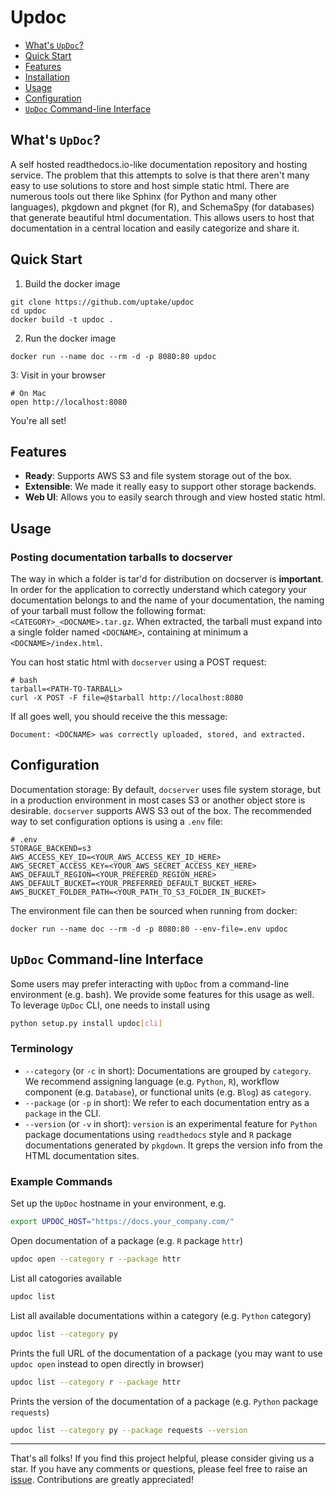 # Updoc

- [What's `UpDoc`?](#whats-updoc)
- [Quick Start](#quick-start)
- [Features](#features)
- [Installation](#installation)
- [Usage](#usage)
- [Configuration](#configuration)
- [`UpDoc` Command-line Interface](#updoc-command-line-interface)

## What's `UpDoc`?

A self hosted readthedocs.io-like documentation repository and hosting service.  The problem that this attempts to 
solve is that there aren't many easy to use solutions to store and host simple static html.  There are numerous 
tools out there like Sphinx (for Python and many other languages), pkgdown and pkgnet (for R), and SchemaSpy (for 
databases) that generate beautiful html documentation.  This allows users to host that documentation in a central 
location and easily categorize and share it.

## Quick Start

1. Build the docker image

```
git clone https://github.com/uptake/updoc
cd updoc
docker build -t updoc .
```

2. Run the docker image

```
docker run --name doc --rm -d -p 8080:80 updoc
```

3: Visit in your browser

```
# On Mac
open http://localhost:8080
```

You're all set!

## Features

- **Ready**: Supports AWS S3 and file system storage out of the box.
- **Extensible**: We made it really easy to support other storage backends.
- **Web UI**: Allows you to easily search through and view hosted static html.

## Usage

### Posting documentation tarballs to **docserver**

The way in which a folder is tar'd for distribution on docserver is **important**.  In order for the application to
correctly understand which category your documentation belongs to and the name of your documentation, the naming
of your tarball must follow the following format: ``<CATEGORY>_<DOCNAME>.tar.gz``.  When extracted, the tarball must
expand into a single folder named ``<DOCNAME>``, containing at minimum a ``<DOCNAME>/index.html``.

You can host static html with ``docserver`` using a POST request:

```
# bash
tarball=<PATH-TO-TARBALL>
curl -X POST -F file=@$tarball http://localhost:8080
```

If all goes well, you should receive the this message:

```
Document: <DOCNAME> was correctly uploaded, stored, and extracted.
```

## Configuration

Documentation storage: By default, ``docserver`` uses file system storage, but in a production environment in most
cases S3 or another object store is desirable. ``docserver`` supports AWS S3 out of the box. The recommended way to
set configuration options is using a ``.env`` file:

```
# .env
STORAGE_BACKEND=s3
AWS_ACCESS_KEY_ID=<YOUR_AWS_ACCESS_KEY_ID_HERE>
AWS_SECRET_ACCESS_KEY=<YOUR_AWS_SECRET_ACCESS_KEY_HERE>
AWS_DEFAULT_REGION=<YOUR_PREFERED_REGION_HERE>
AWS_DEFAULT_BUCKET=<YOUR_PREFERRED_DEFAULT_BUCKET_HERE>
AWS_BUCKET_FOLDER_PATH=<YOUR_PATH_TO_S3_FOLDER_IN_BUCKET>
```

The environment file can then be sourced when running from docker:

```
docker run --name doc --rm -d -p 8080:80 --env-file=.env updoc
```

## `UpDoc` Command-line Interface

Some users may prefer interacting with `UpDoc` from a command-line environment (e.g. bash). We provide some features for this usage as well. To leverage `UpDoc` CLI, one needs to install using 
```bash 
python setup.py install updoc[cli]
```

### Terminology 

- `--category` (or `-c` in short): Documentations are grouped by `category`. We recommend assigning language (e.g. `Python`, `R`), workflow component (e.g. `Database`), or functional units (e.g. `Blog`) as `category`. 
- `--package` (or `-p` in short): We refer to each documentation entry as a `package` in the CLI. 
- `--version` (or `-v` in short): `version` is an experimental feature for `Python` package documentations using `readthedocs` style and `R` package documentations generated by `pkgdown`. It greps the version info from the HTML documentation sites. 

### Example Commands 

Set up the `UpDoc` hostname in your environment, e.g. 
```bash 
export UPDOC_HOST="https://docs.your_company.com/"
```

Open documentation of a package (e.g. `R` package `httr`)

```bash
updoc open --category r --package httr 
```

List all catogories available 

```bash
updoc list 
```

List all available documentations within a category (e.g. `Python` category)

```bash
updoc list --category py 
```

Prints the full URL of the documentation of a package (you may want to use `updoc open` instead to open directly in browser)

```bash
updoc list --category r --package httr 
```

Prints the version of the documentation of a package (e.g. `Python` package `requests`)

```bash
updoc list --category py --package requests --version   
```

---

That's all folks! If you find this project helpful, please consider giving us a star. If you have any comments or questions, please feel free to raise an [issue](https://github.com/uptake/updoc/issues). Contributions are greatly appreciated! 
